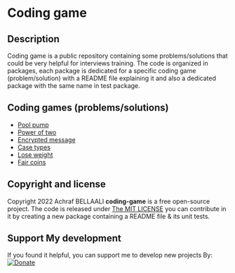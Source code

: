 # Coding game 

## Description
Coding game is a public repository containing some problems/solutions that could be very helpful for interviews training.
The code is organized in packages, each package is dedicated for a specific coding game (problem/solution) with a README file explaining it and also a dedicated package with the same name in test package.

## Coding games (problems/solutions)
- [Pool pump](src/main/java/com/coding/games/pumper/README.md)
- [Power of two](src/main/java/com/coding/games/poweroftwo/README.md)
- [Encrypted message](src/main/java/com/coding/games/encryptedmessage/README.md)
- [Case types](src/main/java/com/coding/games/casetypes/README.md)
- [Lose weight](src/main/java/com/coding/games/loseweight/README.md)
- [Fair coins](src/main/java/com/coding/games/faircoin/README.md)

## Copyright and license
Copyright 2022 Achraf BELLAALI **coding-game** is a free open-source project. The code is released under [The MIT LICENSE](https://github.com/IndianGhost/coding-game/blob/main/LICENSE) you can contribute in it by creating a new package containing a README file & its unit tests.

## Support My development
If you found it helpful, you can support me to develop new projects By:
[![Donate](https://img.shields.io/badge/Donate-PayPal-green.svg)](https://www.paypal.me/achrafbellaali)